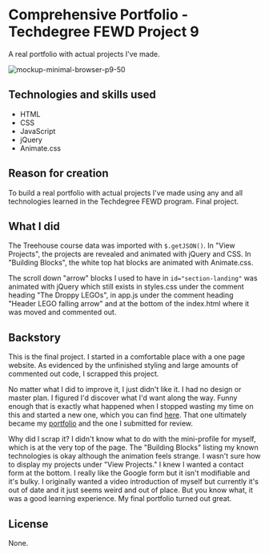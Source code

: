 # Comprehensive Portfolio - Techdegree FEWD Project 9

A real portfolio with actual projects I've made.

![mockup-minimal-browser-p9-50](https://user-images.githubusercontent.com/16675876/59852387-b37ac880-933c-11e9-98b1-8d0ce5c0500d.png)

## Technologies and skills used 

+ HTML
+ CSS
+ JavaScript
+ jQuery
+ Animate.css


## Reason for creation
To build a real portfolio with actual projects I've made using any and all technologies learned in the Techdegree FEWD program. Final project.

## What I did

The Treehouse course data was imported with `$.getJSON()`. In "View Projects", the projects are revealed and animated with jQuery and CSS. In "Building Blocks", the white top hat blocks are animated with Animate.css. 

The scroll down "arrow" blocks I used to have in `id="section-landing"` was animated with jQuery which still exists in styles.css under the comment heading "The Droppy LEGOs", in app.js under the comment heading "Header LEGO falling arrow" and at the bottom of the index.html where it was moved and commented out.
 
## Backstory

This is the final project. I started in a comfortable place with a one page website. As evidenced by the unfinished styling and large amounts of commented out code, I scrapped this project.

No matter what I did to improve it, I just didn't like it. I had no design or master plan. I figured I'd discover what I'd want along the way. Funny enough that is exactly what happened when I stopped wasting my time on this and started a new one, which you can find [here](https://github.com/meacoding/techdegree-project-9b). That one ultimately became my [portfolio](http://amandaharness.com/) and the one I submitted for review.

Why did I scrap it? I didn't know what to do with the mini-profile for myself, which is at the very top of the page. The "Building Blocks" listing my known technologies is okay although the animation feels strange. I wasn't sure how to display my projects under "View Projects." I knew I wanted a contact form at the bottom. I really like the Google form but it isn't modifiable and it's bulky. I originally wanted a video introduction of myself but currently it's out of date and it just seems weird and out of place. But you know what, it was a good learning experience. My final portfolio turned out great.

## License
None.

